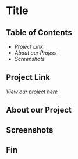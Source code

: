 # Title

## Table of Contents

- _Project Link_
- _About our Project_
- _Screenshots_

## Project Link

[_View our project here_](https://chelseanicholls95.github.io/event-planner/)

## About our Project

## Screenshots

## Fin
